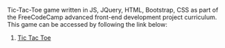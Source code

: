 Tic-Tac-Toe game written in JS, JQuery, HTML, Bootstrap, CSS as part of the FreeCodeCamp advanced front-end development project curriculum. This game can be accessed by following the link below:

1. [Tic Tac Toe](https://jamesattard.github.io/tictactoeJS)  
